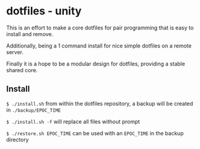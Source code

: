 # dotfiles - unity

This is an effort to make a core dotfiles for pair programming that is easy to install and remove. 

Additionally, being a 1 command install for nice simple dotfiles on a remote server.

Finally it is a hope to be a modular design for dotfiles, providing a stable shared core.

## Install

`$ ./install.sh` from within the dotfiles repository, a backup will be created in `./backup/EPOC_TIME`

`$ ./install.sh -f` will replace all files without prompt

`$ ./restore.sh EPOC_TIME` can be used with an `EPOC_TIME` in the backup directory

